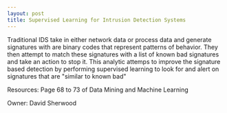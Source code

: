 ```yaml
---
layout: post
title: Supervised Learning for Intrusion Detection Systems
---
```

Traditional IDS take in either network data or process data and generate signatures with are binary codes that represent patterns of behavior. They then attempt to match these signatures with a list of known bad signatures and take an action to stop it. This analytic attemps to improve the signature based detection by performing supervised learning to look for and alert on signatures that are "similar to known bad"

Resources: Page 68 to 73 of Data Mining and Machine Learning

Owner: David Sherwood

